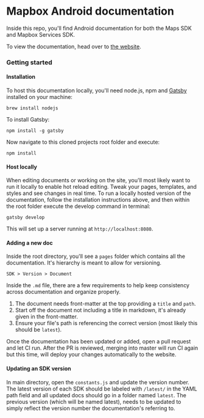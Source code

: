 # Mapbox Android documentation
Inside this repo, you'll find Android documentation for both the Maps SDK and Mapbox Services SDK.

To view the documentation, head over to [the website](https://www.mapbox.com/android-docs).

### Getting started
#### Installation
To host this documentation locally, you'll need node.js, npm and [Gatsby](https://github.com/gatsbyjs/gatsby) installed on your machine:

```
brew install nodejs
```

To install Gatsby:

```
npm install -g gatsby
```

Now navigate to this cloned projects root folder and execute:

```
npm install
```

#### Host locally
When editing documents or working on the site, you'll most likely want to run it locally to enable hot reload editing. Tweak your pages, templates, and styles and see changes in real time. To run a locally hosted version of the documentation, follow the installation instructions above, and then within the root folder execute the develop command in terminal:

```
gatsby develop
```

This will set up a server running at `http://localhost:8080`.

#### Adding a new doc
Inside the root directory, you'll see a `pages` folder which contains all the documentation. It's hierarchy is meant to allow for versioning.

```
SDK > Version > Document
```

Inside the `.md` file, there are a few requirements to help keep consistency across documentation and organize properly.

1. The document needs front-matter at the top providing a `title` and `path`.
2. Start off the document not including a title in markdown, it's already given in the front-matter.
3. Ensure your file's path is referencing the correct version (most likely this should be `latest`).

Once the documentation has been updated or added, open a pull request and let CI run. After the PR is reviewed, merging into master will run CI again but this time, will deploy your changes automatically to the website.

#### Updating an SDK version
In main directory, open the `constants.js` and update the version number. The latest version of each SDK should be labeled with `/latest/` in the YAML path field and all updated docs should go in a folder named `latest`. The previous version (which will be named latest), needs to be updated to simply reflect the version number the documentation's referring to.
